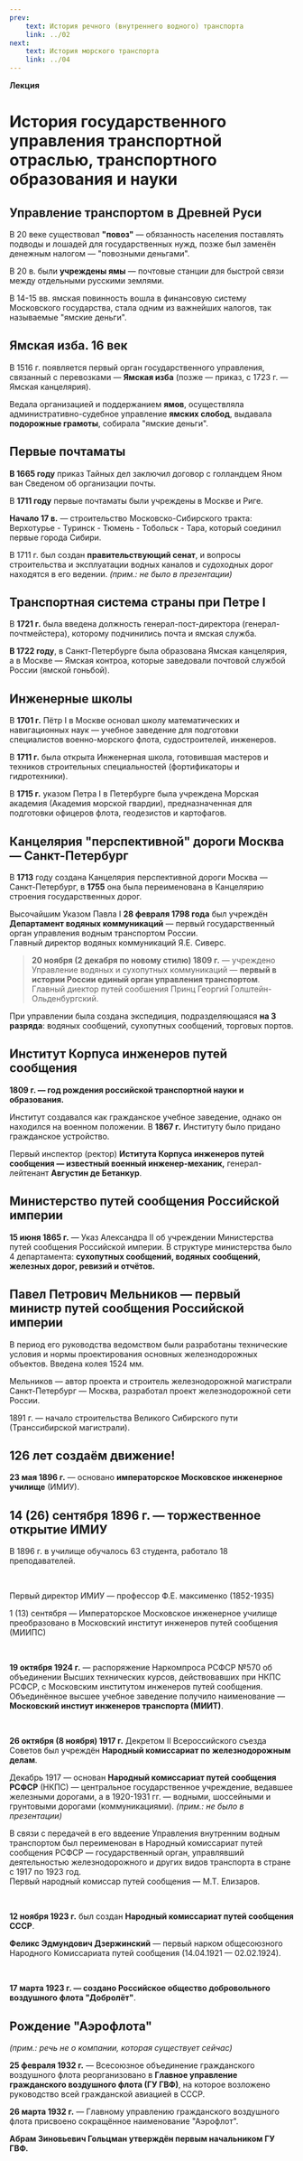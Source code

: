 ```yaml
---
prev:
    text: История речного (внутреннего водного) транспорта
    link: ../02
next:
    text: История морского транспорта
    link: ../04
---
```


**Лекция**

# История государственного управления транспортной отраслью, транспортного образования и науки

## Управление транспортом в Древней Руси

В 20 веке существовал **"повоз"** — обязанность населения поставлять подводы и лошадей для государственных нужд, позже был заменён денежным налогом — "повозными деньгами".

В 20 в. были **учреждены ямы** — почтовые станции для быстрой связи между отдельными русскими землями.

В 14-15 вв. ямская повинность вошла в финансовую систему Московского государства, стала одним из важнейших налогов, так называемые "ямские деньги".

## Ямская изба. 16 век

В 1516 г. появляется первый орган государственного управления, связанный с перевозками — **Ямская изба** (позже — приказ, с 1723 г. — Ямская канцелярия).

Ведала организацией и поддержанием **ямов**, осуществляла административно-судебное управление **ямских слобод**, выдавала **подорожные грамоты**, собирала "ямские деньги".

## Первые почтаматы

**В 1665 году** приказ Тайных дел заключил договор с голландцем Яном ван Сведеном об организации почты.

В **1711 году** первые почтаматы были учреждены в Москве и Риге.

**Начало 17 в.** — строительство Московско-Сибирского тракта: Верхотурье - Туринск - Тюмень - Тобольск - Тара, который соединил первые города Сибири.

В 1711 г. был создан **правительствующий сенат**, и вопросы строительства и эксплуатации водных каналов и судоходных дорог находятся в его ведении. *(прим.: не было в презентации)*

## Транспортная система страны при Петре I

В **1721 г.** была введена должность генерал-пост-директора (генерал-почтмейстера), которому подчинились почта и ямская служба.

**В 1722 году**, в Санкт-Петербурге была образована Ямская канцелярия, а в Москве — Ямская контроа, которые заведовали почтовой службой России (ямской гоньбой).

## Инженерные школы

В **1701 г.** Пётр I в Москве основал школу математических и навигационных наук — учебное заведение для подготовки специалистов военно-морского флота, судостроителей, инженеров.

В **1711 г.** была открыта Инженерная школа, готовившая мастеров и техников строительных специальностей (фортификаторы и гидротехники).

В **1715 г.** указом Петра I в Петербурге была учреждена Морская академия (Академия морской гвардии), предназначенная для подготовки офицеров флота, геодезистов и картофагов.

## Канцелярия "перспективной" дороги Москва — Санкт-Петербург

В **1713** году создана Канцелярия перспективной дороги Москва — Санкт-Петербург, в **1755** она была переименована в Канцелярию строения государственных дорог.

Высочайшим Указом Павла I **28 февраля 1798 года** был учреждён **Департамент водяных коммуникаций** — первый государственный орган управления водным транспортом России.<br>Главный директор водяных коммуникаций Я.Е. Сиверс.

> **20 ноября (2 декабря по новому стилю) 1809 г.** — учреждено Управление водяных и сухопутных коммуникаций — **первый в истории России единый орган управления транспортом**.<br>Главный диектор путей сообшения Принц Георгий Голштейн-Ольденбургский.

При управлении была создана экспедиция, подразделяющаяся **на 3 разряда**: водяных сообщений, сухопутных сообщений, торговых портов.

## Институт Корпуса инженеров путей сообщения

**1809 г. — год рождения российской транспортной науки и образования.**

Институт создавался как гражданское учебное заведение, однако он находился на военном положении. В **1867 г.** Институту было придано гражданское устройство.

Первый инспектор (ректор) **Иститута Корпуса инженеров путей сообщения — известный военный инженер-механик,** генерал-лейтенант **Августин де Бетанкур**.

## Министерство путей сообщения Российской империи

**15 июня 1865 г.** — Указ Александра II об учреждении Министерства путей сообщения Российской империи. В структуре министерства было 4 департамента: **сухопутных сообщений, водяных сообщений, железных дорог, ревизий и отчётов.**

## Павел Петрович Мельников — первый министр путей сообщения Российской империи

В период его руководства ведомством были разработаны технические условия и нормы проектирования основных железнодорожных объектов. Введена колея 1524 мм.

Мельников — автор проекта и строитель железнодорожной магистрали Санкт-Петербург — Москва, разработал проект железнодорожной сети России.

1891 г. — начало строительства Великого Сибирского пути (Транссибирской магистрали).

## 126 лет создаём движение!

**23 мая 1896 г.** — основано **императорское Московское инженерное училище** (ИМИУ).

## 14 (26) сентября 1896 г. — торжественное открытие ИМИУ

В 1896 г. в училище обучалось 63 студента, работало 18 преподавателей.

<br>

Первый директор ИМИУ — профессор Ф.Е. максименко (1852-1935)

1 (13) сентября — Императорское Московское инженерное училище преобразовано в Московский институт инженеров путей сообщения (МИИПС)

<br>

**19 октября 1924 г.** — распоряжение Наркомпроса РСФСР №570 об объединении Высших технических курсов, действовавших при НКПС РСФСР, с Московским институтом инженеров путей сообщения. Объединённое высшее учебное заведение получило наименование — **Московский инстиут инженеров транспорта (МИИТ)**.

<br>

**26 октября (8 ноября) 1917 г.** Декретом II Всероссийского съезда Советов был учреждён **Народный комиссариат по железнодорожным делам**.

Декабрь 1917 — основан **Народный комиссариат путей сообщения РСФСР** (НКПС) — центральное государственное учреждение, ведавшее железными дорогами, а в 1920-1931 гг. — водными, шоссейными и грунтовыми дорогами (коммуникациями). *(прим.: не было в презентации)*

В связи с передачей в его ввдеение Управления внутренним водным транспортом был переименован в Народный комиссариат путей сообщения РСФСР — государственный орган, управлявший деятельностью железнодорожного и других видов транспорта в стране с 1917 по 1923 год.<br>Первый народный комиссар путей сообщения — М.Т. Елизаров.

<br>

**12 ноября 1923 г.** был создан **Народный комиссариат путей сообщения СССР**.

**Феликс Эдмундович Дзержинский** — первый нарком общесоюзного Народного Комиссариата путей сообщения (14.04.1921 — 02.02.1924).

<br>

**17 марта 1923 г. — создано Российское общество добровольного воздушного флота "Добролёт"**.

## Рождение "Аэрофлота"

*(прим.: речь не о компании, которая существует сейчас)*

**25 февраля 1932 г.** — Всесоюзное объединение гражданского воздушного флота реорганизовано в **Главное управление гражданского воздушного флота (ГУ ГВФ)**, на которое возложено руководство всей гражданской авиацией в СССР.

**26 марта 1932 г.** — Главному управлению гражданского воздушного флота присвоено сокращённое наименование "Аэрофлот".

**Абрам Зиновьевич Гольцман утверждён первым начальником ГУ ГВФ.**